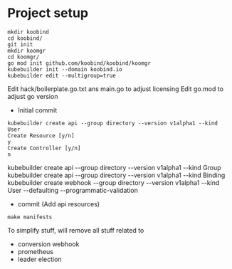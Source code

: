 
# Project setup

```
mkdir koobind
cd koobind/
git init
mkdir koomgr
cd koomgr/
go mod init github.com/koobind/koobind/koomgr
kubebuilder init --domain koobind.io
kubebuilder edit --multigroup=true
```

Edit hack/boilerplate.go.txt ans main.go to adjust licensing
Edit go.mod to adjust go version

- Initial commit

```
kubebuilder create api --group directory --version v1alpha1 --kind User
Create Resource [y/n]
y
Create Controller [y/n]
n
```

kubebuilder create api --group directory --version v1alpha1 --kind Group
kubebuilder create api --group directory --version v1alpha1 --kind Binding
kubebuilder create webhook --group directory --version v1alpha1 --kind User --defaulting --programmatic-validation

- commit (Add api resources)

```
make manifests
```

To simplify stuff, will remove all stuff related to
- conversion webhook
- prometheus
- leader election